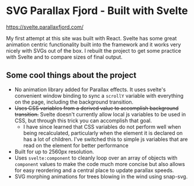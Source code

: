# SVG Parallax Fjord - Built with Svelte
https://svelte.parallaxfjord.com/

My first attempt at this site was built with React. Svelte has some great animation centric functionality built into the framework and it works very nicely with SVGs out of the box. I rebuilt the project to get some practice with Svelte and to compare sizes of final output.

## Some cool things about the project

- No animation library added for Parallax effects. It uses svelte's convenient window binding to sync a `scrollY` variable with everything on the page, including the background transition.
- ~~Uses CSS variables from a derived value to accomplish background transition.~~ Svelte doesn't currently allow local js variables to be used in CSS, but through this trick you can accomplish that goal.
    - I have since learned that CSS variables do not perform well when being recalculated, particularly when the element it is declared on has a lot of children. I've switched this to simple js variables that are read on the element for better performance
- Built for up to 2560px resolution.
- Uses `svelte:component` to cleanly loop over an array of objects with `component` values to make the code much more concise but also allows for easy reordering and a central place to update parallax speeds.
- SVG morphing animations for trees blowing in the wind using snap-svg.
